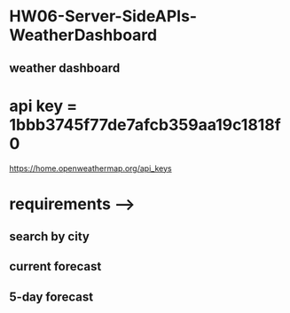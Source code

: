 # HW06-Server-SideAPIs-WeatherDashboard
## weather dashboard

# api key = 1bbb3745f77de7afcb359aa19c1818f0
https://home.openweathermap.org/api_keys

# requirements --> 
## search by city
## current forecast
## 5-day forecast